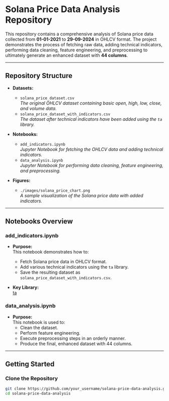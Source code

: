 
# Solana Price Data Analysis Repository

This repository contains a comprehensive analysis of Solana price data collected from **01-01-2021** to **29-09-2024** in OHLCV format. The project demonstrates the process of fetching raw data, adding technical indicators, performing data cleaning, feature engineering, and preprocessing to ultimately generate an enhanced dataset with **44 columns**.

---

## Repository Structure

- **Datasets:**
  - `solana_price_dataset.csv`  
    *The original OHLCV dataset containing basic open, high, low, close, and volume data.*
  - `solana_price_dataset_with_indicators.csv`  
    *The dataset after technical indicators have been added using the `ta` library.*

- **Notebooks:**
  - `add_indicators.ipynb`  
    *Jupyter Notebook for fetching the OHLCV data and adding technical indicators.*
  - `data_analysis.ipynb`  
    *Jupyter Notebook for performing data cleaning, feature engineering, and preprocessing.*

- **Figures:**
  - `./images/solana_price_chart.png`  
    *A sample visualization of the Solana price data with added indicators.*

---

## Notebooks Overview

### add_indicators.ipynb

- **Purpose:**  
  This notebook demonstrates how to:
  - Fetch Solana price data in OHLCV format.
  - Add various technical indicators using the `ta` library.
  - Save the resulting dataset as `solana_price_dataset_with_indicators.csv`.

- **Key Library:**  
  [ta](https://github.com/bukosabino/ta)

### data_analysis.ipynb

- **Purpose:**  
  This notebook is used to:
  - Clean the dataset.
  - Perform feature engineering.
  - Execute preprocessing steps in an orderly manner.
  - Produce the final, enhanced dataset with 44 columns.

---

## Getting Started

### Clone the Repository

```bash
git clone https://github.com/your_username/solana-price-data-analysis.git
cd solana-price-data-analysis
```


